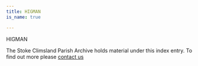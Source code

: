 ```yaml
---
title: HIGMAN
is_name: true

---
```


HIGMAN


The Stoke Climsland Parish Archive holds material under this index entry. To find out more please [contact us](/contact/)
